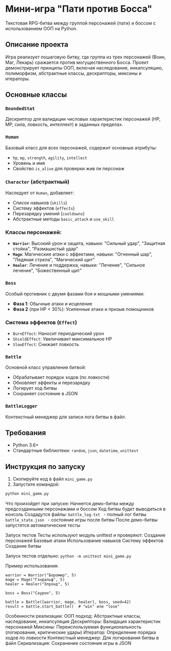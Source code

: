 # Мини-игра "Пати против Босса"

Текстовая RPG-битва между группой персонажей (пати) и боссом с использованием ООП на Python.

## Описание проекта

Игра реализует пошаговую битву, где группа из трех персонажей (Воин, Маг, Лекарь) сражается против могущественного Босса. Проект демонстрирует принципы ООП, включая наследование, инкапсуляцию, полиморфизм, абстрактные классы, дескрипторы, миксины и итераторы.

## Основные классы

### `BoundedStat`
Дескриптор для валидации числовых характеристик персонажей (HP, MP, сила, ловкость, интеллект) в заданных пределах.

### `Human`
Базовый класс для всех персонажей, содержит основные атрибуты:
- `hp`, `mp`, `strength`, `agility`, `intellect`
- Уровень и имя
- Свойство `is_alive` для проверки жив ли персонаж

### `Character` (абстрактный)
Наследует от `Human`, добавляет:
- Список навыков (`skills`)
- Систему эффектов (`effects`)
- Перезарядку умений (`cooldowns`)
- Абстрактные методы `basic_attack` и `use_skill`

### Классы персонажей:
- **`Warrior`**: Высокий урон и защита, навыки: "Сильный удар", "Защитная стойка", "Размашистый удар"
- **`Mage`**: Магические атаки с эффектами, навыки: "Огненный шар", "Ледяная стрела", "Магический щит"
- **`Healer`**: Лечение и поддержка, навыки: "Лечение", "Сильное лечение", "Божественный щит"

### `Boss`
Особый противник с двумя фазами боя и мощными умениями:
- **Фаза 1**: Обычные атаки и исцеление
- **Фаза 2** (при HP < 30%): Усиленные атаки и призыв помощников

### Система эффектов (`Effect`)
- `BurnEffect`: Наносит периодический урон
- `ShieldEffect`: Увеличивает максимальное HP
- `SlowEffect`: Снижает ловкость

### `Battle`
Основной класс управления битвой:
- Обрабатывает порядок ходов (по ловкости)
- Обновляет эффекты и перезарядку
- Логирует ход битвы
- Сохраняет состояние в JSON

### `BattleLogger`
Контекстный менеджер для записи лога битвы в файл.

## Требования

- Python 3.6+
- Стандартные библиотеки: `random`, `json`, `datetime`, `unittest`

## Инструкция по запуску

1. Скопируйте код в файл `mini_game.py`
2. Запустите командой:
```bash
python mini_game.py
```
Что произойдет при запуске:
Начнется демо-битва между предсозданными персонажами и боссом
Ход битвы будет выводиться в консоль
Создадутся файлы:
 `battle_log.txt ` - полный лог битвы
 `battle_state.json ` - состояние игры после битвы
После демо-битвы запустятся автоматические тесты

Запуск тестов
Тесты используют модуль unittest и проверяют:
Создание персонажей
Базовые атаки
Использование навыков
Систему эффектов
Создание битвы

Запуск тестов отдельно:
```python -m unittest mini_game.py```

Пример использования:
```# Создание персонажей
warrior = Warrior("Боромир", 5)
mage = Mage("Гэндальф", 5)
healer = Healer("Элронд", 5)
```

```# Создание босса
boss = Boss("Саурон", 5)
```
```# Запуск битвы
battle = Battle([warrior, mage, healer], boss, seed=42)
result = battle.start_battle()  # "win" или "lose"
```
Особенности реализации:
ООП подход: Абстрактные классы, наследование, инкапсуляция
Дескрипторы: Валидация характеристик персонажей
Миксины: Переиспользуемая функциональность (логирование, критические удары)
Итератор: Определение порядка ходов по ловкости
Контекстный менеджер: Для логирования битвы в файл
Сериализация: Сохранение состояния игры в JSON

